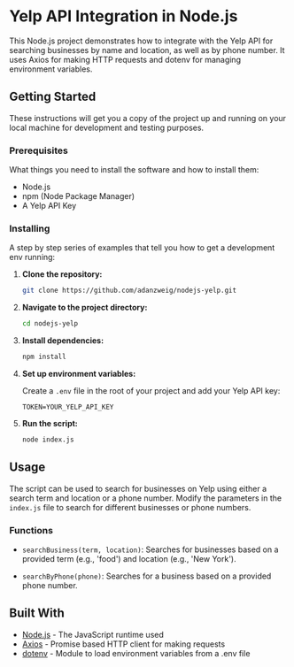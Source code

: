 # Yelp API Integration in Node.js

This Node.js project demonstrates how to integrate with the Yelp API for searching businesses by name and location, as well as by phone number. It uses Axios for making HTTP requests and dotenv for managing environment variables.

## Getting Started

These instructions will get you a copy of the project up and running on your local machine for development and testing purposes.

### Prerequisites

What things you need to install the software and how to install them:

- Node.js
- npm (Node Package Manager)
- A Yelp API Key

### Installing

A step by step series of examples that tell you how to get a development env running:

1. **Clone the repository:**

   ```bash
   git clone https://github.com/adanzweig/nodejs-yelp.git
   ```

2. **Navigate to the project directory:**

   ```bash
   cd nodejs-yelp
   ```

3. **Install dependencies:**

   ```bash
   npm install
   ```

4. **Set up environment variables:**

   Create a `.env` file in the root of your project and add your Yelp API key:

   ```
   TOKEN=YOUR_YELP_API_KEY
   ```

5. **Run the script:**

   ```bash
   node index.js
   ```

## Usage

The script can be used to search for businesses on Yelp using either a search term and location or a phone number. Modify the parameters in the `index.js` file to search for different businesses or phone numbers.

### Functions

- `searchBusiness(term, location)`: Searches for businesses based on a provided term (e.g., 'food') and location (e.g., 'New York').

- `searchByPhone(phone)`: Searches for a business based on a provided phone number.

## Built With

- [Node.js](https://nodejs.org/) - The JavaScript runtime used
- [Axios](https://github.com/axios/axios) - Promise based HTTP client for making requests
- [dotenv](https://github.com/motdotla/dotenv) - Module to load environment variables from a .env file